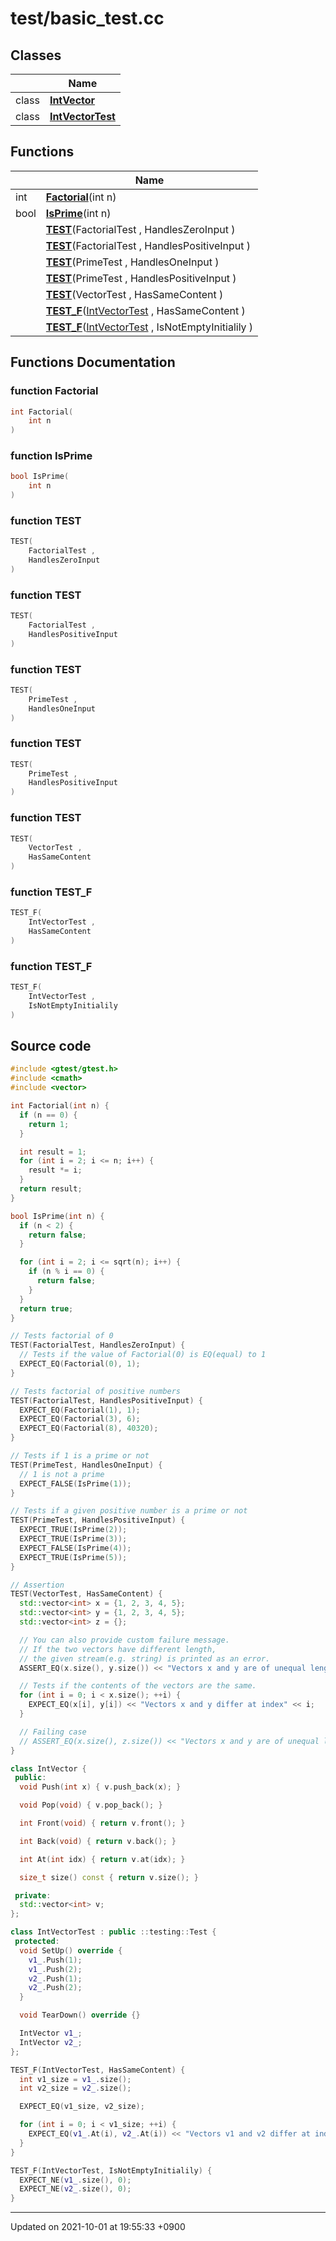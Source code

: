 

# test/basic_test.cc



## Classes

|                | Name           |
| -------------- | -------------- |
| class | **[IntVector](/Classes/IntVector)**  |
| class | **[IntVectorTest](/Classes/IntVectorTest)**  |

## Functions

|                | Name           |
| -------------- | -------------- |
| int | **[Factorial](/Files/test/basic_test.cc#function-factorial)**(int n) |
| bool | **[IsPrime](/Files/test/basic_test.cc#function-isprime)**(int n) |
| | **[TEST](/Files/test/basic_test.cc#function-test)**(FactorialTest , HandlesZeroInput ) |
| | **[TEST](/Files/test/basic_test.cc#function-test)**(FactorialTest , HandlesPositiveInput ) |
| | **[TEST](/Files/test/basic_test.cc#function-test)**(PrimeTest , HandlesOneInput ) |
| | **[TEST](/Files/test/basic_test.cc#function-test)**(PrimeTest , HandlesPositiveInput ) |
| | **[TEST](/Files/test/basic_test.cc#function-test)**(VectorTest , HasSameContent ) |
| | **[TEST_F](/Files/test/basic_test.cc#function-test_f)**(<a href="/Classes/IntVectorTest">IntVectorTest</a> , HasSameContent ) |
| | **[TEST_F](/Files/test/basic_test.cc#function-test_f)**(<a href="/Classes/IntVectorTest">IntVectorTest</a> , IsNotEmptyInitialily ) |


## Functions Documentation

### function Factorial

```cpp
int Factorial(
    int n
)
```


### function IsPrime

```cpp
bool IsPrime(
    int n
)
```


### function TEST

```cpp
TEST(
    FactorialTest ,
    HandlesZeroInput 
)
```


### function TEST

```cpp
TEST(
    FactorialTest ,
    HandlesPositiveInput 
)
```


### function TEST

```cpp
TEST(
    PrimeTest ,
    HandlesOneInput 
)
```


### function TEST

```cpp
TEST(
    PrimeTest ,
    HandlesPositiveInput 
)
```


### function TEST

```cpp
TEST(
    VectorTest ,
    HasSameContent 
)
```


### function TEST_F

```cpp
TEST_F(
    IntVectorTest ,
    HasSameContent 
)
```


### function TEST_F

```cpp
TEST_F(
    IntVectorTest ,
    IsNotEmptyInitialily 
)
```




## Source code

```cpp
#include <gtest/gtest.h>
#include <cmath>
#include <vector>

int Factorial(int n) {
  if (n == 0) {
    return 1;
  }

  int result = 1;
  for (int i = 2; i <= n; i++) {
    result *= i;
  }
  return result;
}

bool IsPrime(int n) {
  if (n < 2) {
    return false;
  }

  for (int i = 2; i <= sqrt(n); i++) {
    if (n % i == 0) {
      return false;
    }
  }
  return true;
}

// Tests factorial of 0
TEST(FactorialTest, HandlesZeroInput) {
  // Tests if the value of Factorial(0) is EQ(equal) to 1
  EXPECT_EQ(Factorial(0), 1);
}

// Tests factorial of positive numbers
TEST(FactorialTest, HandlesPositiveInput) {
  EXPECT_EQ(Factorial(1), 1);
  EXPECT_EQ(Factorial(3), 6);
  EXPECT_EQ(Factorial(8), 40320);
}

// Tests if 1 is a prime or not
TEST(PrimeTest, HandlesOneInput) {
  // 1 is not a prime
  EXPECT_FALSE(IsPrime(1));
}

// Tests if a given positive number is a prime or not
TEST(PrimeTest, HandlesPositiveInput) {
  EXPECT_TRUE(IsPrime(2));
  EXPECT_TRUE(IsPrime(3));
  EXPECT_FALSE(IsPrime(4));
  EXPECT_TRUE(IsPrime(5));
}

// Assertion
TEST(VectorTest, HasSameContent) {
  std::vector<int> x = {1, 2, 3, 4, 5};
  std::vector<int> y = {1, 2, 3, 4, 5};
  std::vector<int> z = {};

  // You can also provide custom failure message.
  // If the two vectors have different length,
  // the given stream(e.g. string) is printed as an error.
  ASSERT_EQ(x.size(), y.size()) << "Vectors x and y are of unequal length";

  // Tests if the contents of the vectors are the same.
  for (int i = 0; i < x.size(); ++i) {
    EXPECT_EQ(x[i], y[i]) << "Vectors x and y differ at index" << i;
  }

  // Failing case
  // ASSERT_EQ(x.size(), z.size()) << "Vectors x and y are of unequal length";
}

class IntVector {
 public:
  void Push(int x) { v.push_back(x); }

  void Pop(void) { v.pop_back(); }

  int Front(void) { return v.front(); }

  int Back(void) { return v.back(); }

  int At(int idx) { return v.at(idx); }

  size_t size() const { return v.size(); }

 private:
  std::vector<int> v;
};

class IntVectorTest : public ::testing::Test {
 protected:
  void SetUp() override {
    v1_.Push(1);
    v1_.Push(2);
    v2_.Push(1);
    v2_.Push(2);
  }

  void TearDown() override {}

  IntVector v1_;
  IntVector v2_;
};

TEST_F(IntVectorTest, HasSameContent) {
  int v1_size = v1_.size();
  int v2_size = v2_.size();

  EXPECT_EQ(v1_size, v2_size);

  for (int i = 0; i < v1_size; ++i) {
    EXPECT_EQ(v1_.At(i), v2_.At(i)) << "Vectors v1 and v2 differ at index" << i;
  }
}

TEST_F(IntVectorTest, IsNotEmptyInitialily) {
  EXPECT_NE(v1_.size(), 0);
  EXPECT_NE(v2_.size(), 0);
}
```


-------------------------------

Updated on 2021-10-01 at 19:55:33 +0900
